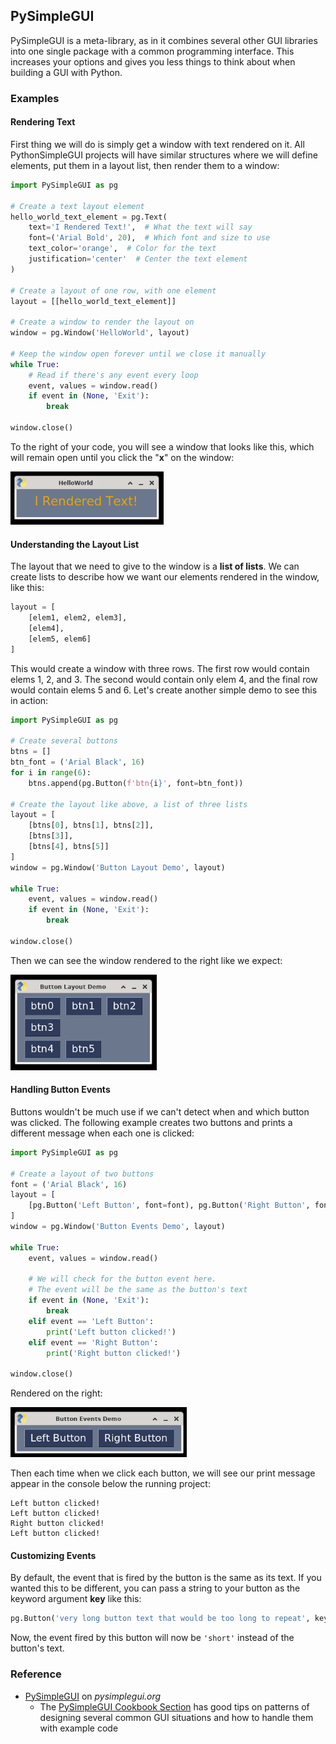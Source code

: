 ## PySimpleGUI

PySimpleGUI is a meta-library, as in it combines several other GUI libraries into one single package with a common programming interface. This increases your options and gives you less things to think about when building a GUI with Python.

### Examples

#### Rendering Text

First thing we will do is simply get a window with text rendered on it. All PythonSimpleGUI projects will have similar structures where we will define elements, put them in a layout list, then render them to a window:

```python
import PySimpleGUI as pg

# Create a text layout element
hello_world_text_element = pg.Text(
    text='I Rendered Text!',  # What the text will say
    font=('Arial Bold', 20),  # Which font and size to use
    text_color='orange',  # Color for the text
    justification='center'  # Center the text element
)

# Create a layout of one row, with one element
layout = [[hello_world_text_element]]

# Create a window to render the layout on
window = pg.Window('HelloWorld', layout)

# Keep the window open forever until we close it manually
while True:
    # Read if there's any event every loop
    event, values = window.read()
    if event in (None, 'Exit'):
        break

window.close()
```

To the right of your code, you will see a window that looks like this, which will remain open until you click the "**x**" on the window:

<img src="../../assets/img/pysimplegui-helloworld.png">

#### Understanding the Layout List

The layout that we need to give to the window is a **list of lists**. We can create lists to describe how we want our elements rendered in the window, like this:

```python
layout = [
    [elem1, elem2, elem3],
    [elem4],
    [elem5, elem6]
]
```

This would create a window with three rows. The first row would contain elems 1, 2, and 3. The second would contain only elem 4, and the final row would contain elems 5 and 6. Let's create another simple demo to see this in action:

```python
import PySimpleGUI as pg

# Create several buttons
btns = []
btn_font = ('Arial Black', 16)
for i in range(6):
    btns.append(pg.Button(f'btn{i}', font=btn_font))

# Create the layout like above, a list of three lists
layout = [
    [btns[0], btns[1], btns[2]],
    [btns[3]],
    [btns[4], btns[5]]
]
window = pg.Window('Button Layout Demo', layout)

while True:
    event, values = window.read()
    if event in (None, 'Exit'):
        break

window.close()
```

Then we can see the window rendered to the right like we expect:

<img src="../../assets/img/pysimplegui-btnlayout.png">

#### Handling Button Events

Buttons wouldn't be much use if we can't detect when and which button was clicked. The following example creates two buttons and prints a different message when each one is clicked:

```python
import PySimpleGUI as pg

# Create a layout of two buttons
font = ('Arial Black', 16)
layout = [
    [pg.Button('Left Button', font=font), pg.Button('Right Button', font=font)]
]
window = pg.Window('Button Events Demo', layout)

while True:
    event, values = window.read()

    # We will check for the button event here.
    # The event will be the same as the button's text
    if event in (None, 'Exit'):
        break
    elif event == 'Left Button':
        print('Left button clicked!')
    elif event == 'Right Button':
        print('Right button clicked!')

window.close()
```

Rendered on the right:

<img src="../../assets/img/pysimplegui-btnevents.png">

Then each time when we click each button, we will see our print message appear in the console below the running project:

```text
Left button clicked!
Left button clicked!
Right button clicked!
Left button clicked!
```

#### Customizing Events

By default, the event that is fired by the button is the same as its text. If you wanted this to be different, you can pass a string to your button as the keyword argument **key** like this:

```python
pg.Button('very long button text that would be too long to repeat', key='short')
```

Now, the event fired by this button will now be `'short'` instead of the button's text.

### Reference

-   [PySimpleGUI](https://www.pysimplegui.org/en/latest/) on _pysimplegui.org_
    -   The [PySimpleGUI Cookbook Section](https://www.pysimplegui.org/en/latest/cookbook/) has good tips on patterns of designing several common GUI situations and how to handle them with example code
